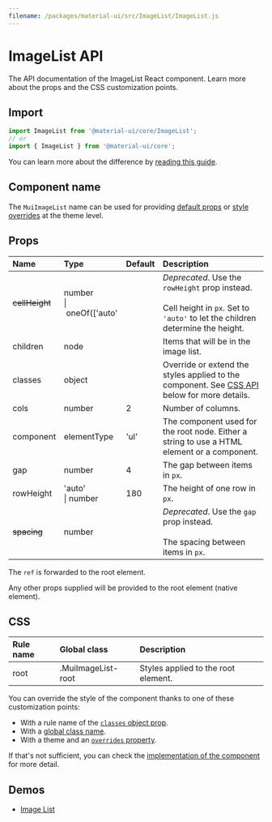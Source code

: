 ```yaml
---
filename: /packages/material-ui/src/ImageList/ImageList.js
---
```


<!--- This documentation is automatically generated, do not try to edit it. -->

# ImageList API

<p class="description">The API documentation of the ImageList React component. Learn more about the props and the CSS customization points.</p>

## Import

```js
import ImageList from '@material-ui/core/ImageList';
// or
import { ImageList } from '@material-ui/core';
```

You can learn more about the difference by [reading this guide](/guides/minimizing-bundle-size/).



## Component name

The `MuiImageList` name can be used for providing [default props](/customization/globals/#default-props) or [style overrides](/customization/globals/#css) at the theme level.

## Props

| Name | Type | Default | Description |
|:-----|:-----|:--------|:------------|
| ~~<span class="prop-name">cellHeight</span>~~ | <span class="prop-type">number<br>&#124;&nbsp;oneOf(['auto'</span> |  | *Deprecated*. Use the `rowHeight` prop instead.<br><br>Cell height in `px`. Set to `'auto'` to let the children determine the height. |
| <span class="prop-name">children</span> | <span class="prop-type">node</span> |  | Items that will be in the image list. |
| <span class="prop-name">classes</span> | <span class="prop-type">object</span> |  | Override or extend the styles applied to the component. See [CSS API](#css) below for more details. |
| <span class="prop-name">cols</span> | <span class="prop-type">number</span> | <span class="prop-default">2</span> | Number of columns. |
| <span class="prop-name">component</span> | <span class="prop-type">elementType</span> | <span class="prop-default">'ul'</span> | The component used for the root node. Either a string to use a HTML element or a component. |
| <span class="prop-name">gap</span> | <span class="prop-type">number</span> | <span class="prop-default">4</span> | The gap between items in `px`. |
| <span class="prop-name">rowHeight</span> | <span class="prop-type">'auto'<br>&#124;&nbsp;number</span> | <span class="prop-default">180</span> | The height of one row in `px`. |
| ~~<span class="prop-name">spacing</span>~~ | <span class="prop-type">number</span> |  | *Deprecated*. Use the `gap` prop instead.<br><br>The spacing between items in `px`. |

The `ref` is forwarded to the root element.

Any other props supplied will be provided to the root element (native element).

## CSS

| Rule name | Global class | Description |
|:-----|:-------------|:------------|
| <span class="prop-name">root</span> | <span class="prop-name">.MuiImageList-root</span> | Styles applied to the root element.

You can override the style of the component thanks to one of these customization points:

- With a rule name of the [`classes` object prop](/customization/components/#overriding-styles-with-classes).
- With a [global class name](/customization/components/#overriding-styles-with-global-class-names).
- With a theme and an [`overrides` property](/customization/globals/#css).

If that's not sufficient, you can check the [implementation of the component](https://github.com/mui-org/material-ui/blob/master/packages/material-ui/src/ImageList/ImageList.js) for more detail.

## Demos

- [Image List](/components/image-list/)


